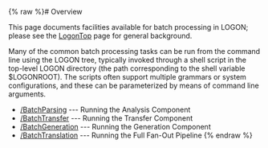 {% raw %}# Overview

This page documents facilities available for batch processing in LOGON;
please see the [LogonTop](../LogonTop) page for general background.

Many of the common batch processing tasks can be run from the command
line using the LOGON tree, typically invoked through a shell script in
the top-level LOGON directory (the path corresponding to the shell
variable $LOGONROOT). The scripts often support multiple grammars or
system configurations, and these can be parameterized by means of
command line arguments.

- [/BatchParsing](LogonProcessing_BatchParsing) --- Running the
Analysis Component
- [/BatchTransfer](/LogonProcessing/BatchTransfer) --- Running the
Transfer Component
- [/BatchGeneration](LogonProcessing_BatchGeneration) --- Running the
Generation Component
- [/BatchTranslation](LogonProcessing_BatchTranslation) --- Running
the Full Fan-Out Pipeline
{% endraw %}